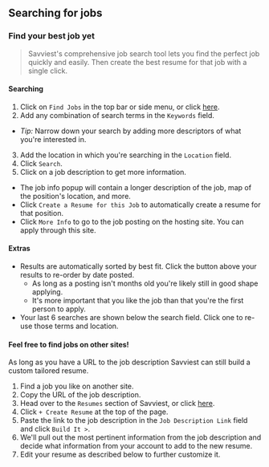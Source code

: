## Searching for jobs

### Find your best job yet

> Savviest's comprehensive job search tool lets you find the perfect job quickly and easily. Then create the best resume for that job with a single click.

#### Searching
1. Click on `Find Jobs` in the top bar or side menu, or click [here](https://savviest.com/app/jobs).
2. Add any combination of search terms in the `Keywords` field.
  * _Tip:_ Narrow down your search by adding more descriptors of what you're interested in.
3. Add the location in which you're searching in the `Location` field.
4. Click `Search`.
5. Click on a job description to get more information.
  * The job info popup will contain a longer description of the job, map of the position's location, and more.
  * Click `Create a Resume for this Job` to automatically create a resume for that position.
  * Click `More Info` to go to the job posting on the hosting site. You can apply through this site.

#### Extras
* Results are automatically sorted by best fit. Click the button above your results to re-order by date posted.
  * As long as a posting isn't months old you're likely still in good shape applying.
  * It's more important that you like the job than that you're the first person to apply.
* Your last 6 searches are shown below the search field. Click one to re-use those terms and location.

#### Feel free to find jobs on other sites!
As long as you have a URL to the job description Savviest can still build a custom tailored resume.

1. Find a job you like on another site.
2. Copy the URL of the job description.
3. Head over to the `Resumes` section of Savviest, or click [here](https://savviest.com/app/resumes).
4. Click `+ Create Resume` at the top of the page.
5. Paste the link to the job description in the `Job Description Link` field and click `Build It >`.
6. We'll pull out the most pertinent information from the job description and decide what information from your account to add to the new resume.
7. Edit your resume as described below to further customize it.
